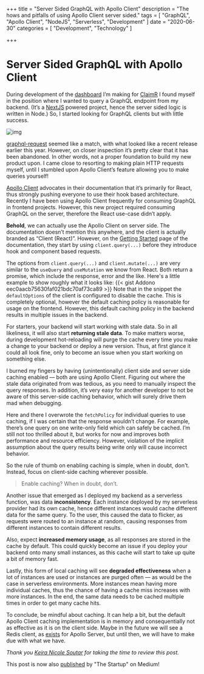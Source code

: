+++
title = "Server Sided GraphQL with Apollo Client"
description = "The hows and pitfalls of using Apollo Client server sided."
tags = [
    "GraphQL",
    "Apollo Client",
    "NodeJS",
    "Serverless",
    "Development"
]
date = "2020-06-30"
categories = [
    "Development",
    "Technology"
]

+++

# Server Sided GraphQL with Apollo Client

During development of the [dashboard](https://dashboard.claimr.tools/) I’m making for [ClaimR](https://claimr.tools/) I found myself in the position where I wanted to query a GraphQL endpoint from my backend. (It’s a [NextJS](https://nextjs.org/) powered project, hence the server sided logic is written in Node.) So, I started looking for GraphQL clients but with little success.

![img](/img/blog/server-sided-graphql-with-apollo-client_header.png)

[graphql-request](https://github.com/prisma-labs/graphql-request) seemed like a match, with what looked like a recent release earlier this year. However, on closer inspection it’s pretty clear that it has been abandoned. In other words, not a proper foundation to build my new product upon. I came close to resorting to making plain HTTP requests myself, until I stumbled upon Apollo Client’s feature allowing you to make queries yourself!

[Apollo Client](https://www.apollographql.com/docs/react/) advocates in their documentation that it’s primarily for React, thus strongly pushing everyone to use their hook based architecture. Recently I have been using Apollo Client frequently for consuming GraphQL in frontend projects. However, this new project required consuming GraphQL on the server, therefore the React use-case didn’t apply.

**Behold**, we can actually use the Apollo Client on server side. The documentation doesn’t mention this anywhere, and the client is actually branded as “Client (React)”. However, on the [Getting Started](https://www.apollographql.com/docs/react/get-started/) page of the documentation, they start by using `client.query(...)` before they introduce hook and component based requests.

The options from `client.query(...)` and `client.mutate(...)` are very similar to the `useQuery` and `useMutation` we know from React. Both return a promise, which include the response, error and the like. Here's a little example to show roughly what it looks like:
{{< gist Addono eec0aacb75630faf021bdc70af73ca89 >}}
Note that in the snippet the `defaultOptions` of the client is configured to disable the cache. This is completely optional, however the default caching policy is reasonable for usage on the frontend. However, this default caching policy in the backend results in multiple issues in the backend.

For starters, your backend will start working with stale data. So in all likeliness, it will also start **returning stale data**. To make matters worse, during development hot-reloading will purge the cache every time you make a change to your backend or deploy a new version. Thus, at first glance it could all look fine, only to become an issue when you start working on something else.

I burned my fingers by having (unintentionally) client side and server side caching enabled — both are using Apollo Client. Figuring out where the stale data originated from was tedious, as you need to manually inspect the query responses. In addition, it’s very easy for another developer to not be aware of this server-side caching behavior, which will surely drive them mad when debugging.

Here and there I overwrote the `fetchPolicy` for individual queries to use caching, if I was certain that the response wouldn’t change. For example, there’s one query on one write-only field which can safely be cached. I’m still not too thrilled about it, but works for now and improves both performance and resource efficiency. However, violation of the implicit assumption about the query results being write only will cause incorrect behavior.

So the rule of thumb on enabling caching is simple, when in doubt, don't. Instead, focus on client-side caching wherever possible.

> Enable caching? When in doubt, don’t.

Another issue that emerged as I deployed my backend as a serverless function, was data **inconsistency**. Each instance deployed by my serverless provider had its own cache, hence different instances would cache different data for the same query. To the user, this caused the data to flicker, as requests were routed to an instance at random, causing responses from different instances to contain different results.

Also, expect **increased memory usage**, as all responses are stored in the cache by default. This could quickly become an issue if you deploy your backend onto many small instances, as this cache will start to take up quite a bit of memory fast.

Lastly, this form of local caching will see **degraded effectiveness** when a lot of instances are used or instances are purged often — as would be the case in serverless environments. More instances mean having more individual caches, thus the chance of having a cache miss increases with more instances. In the end, the same data needs to be cached multiple times in order to get many cache hits.

To conclude, be mindful about caching. It can help a bit, but the default Apollo Client caching implementation is in memory and consequentially not as effective as it is on the client side. Maybe in the future we will see a Redis client, as [exists](https://www.npmjs.com/package/apollo-server-cache-redis) for Apollo Server, but until then, we will have to make due with what we have.

*Thank you* [*Keira Nicole Soutar*](https://ksoutar.com/) *for taking the time to review this post.*

This post is now also [published](https://medium.com/swlh/server-sided-graphql-with-apollo-client-cf072a27145f) by "The Startup" on Medium!